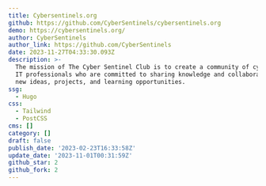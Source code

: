 ```yaml
---
title: Cybersentinels.org
github: https://github.com/CyberSentinels/cybersentinels.org
demo: https://cybersentinels.org/
author: CyberSentinels
author_link: https://github.com/CyberSentinels
date: 2023-11-27T04:33:30.093Z
description: >-
  The mission of The Cyber Sentinel Club is to create a community of cyber and
  IT professionals who are committed to sharing knowledge and collaborating on
  new ideas, projects, and learning opportunities.
ssg:
  - Hugo
css:
  - Tailwind
  - PostCSS
cms: []
category: []
draft: false
publish_date: '2023-02-23T16:33:58Z'
update_date: '2023-11-01T00:31:59Z'
github_star: 2
github_fork: 2
---
```

